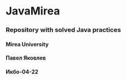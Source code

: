# JavaMirea

### Repository with solved Java practices
#### Mirea University
#### Павел Яковлев
#### Икбо-04-22